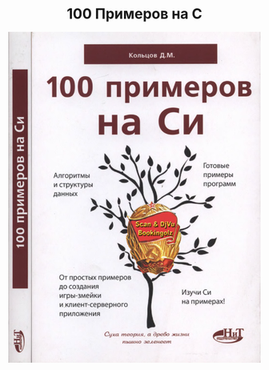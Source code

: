 <h1 align="center">100 Примеров на С</h1>
<p align="center"> <img src="https://github.com/eputrya/100-examples-in-C/blob/main/img/100.jpg"></p>
